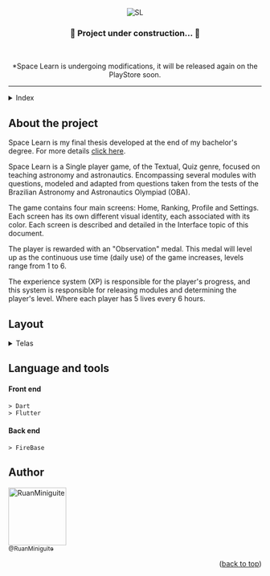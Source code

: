 <!-- ============== HEADER ============== -->
<div align="center" id="header">

  ![SL](https://user-images.githubusercontent.com/82480542/216457160-f9f5ed18-5f5e-4be1-9b3d-5977fa8e554b.png)

  <h3>🚧 Project under construction... 🚧</h3>
  <br>
  <p>*Space Learn is undergoing modifications, it will be released again on the PlayStore soon.</p>
  
</div>

---

<!-- ===== INDEX ===== -->
<details>
  <summary>Index</summary>
  <ol>
    <li><a href="#about-the-project">About The Project</a></li>
    <li><a href="#layout">Layout</a></li>
    <li><a href="#language-and-tools">Language and tools</a></li>
    <li><a href="#author">Author</a></li>
  </ol>
</details>



<!-- ============== ABOUT ============== -->
## About the project

Space Learn is my final thesis developed at the end of my bachelor's degree. For more details [click here](https://repositorio.ifes.edu.br/handle/123456789/2685).

<p>Space Learn is a Single player game, of the Textual, Quiz genre, focused on teaching astronomy and astronautics. Encompassing several modules with questions, modeled and adapted from questions taken from the tests of the Brazilian Astronomy and Astronautics Olympiad (OBA).</p>

<p>The game contains four main screens: Home, Ranking, Profile and Settings. Each screen has its own different visual identity, each associated with its color. Each screen is described and detailed in the Interface topic of this document.</p>

<p>The player is rewarded with an "Observation" medal. This medal will level up as the continuous use time (daily use) of the game increases, levels range from 1 to 6.</p>

<p>The experience system (XP) is responsible for the player's progress, and this system is responsible for releasing modules and determining the player's level. Where each player has 5 lives every 6 hours.</p>

<!-- ============== LAYOUT ============== -->
## Layout

<details>
  <summary>Telas</summary>
  <div align="center">
    <img src="https://user-images.githubusercontent.com/82480542/216457506-d964c5d9-dbb1-4578-9a67-c7a7c4fdd236.jpg" alt="Print" width="25%">
    <img src="https://user-images.githubusercontent.com/82480542/216457517-d264f4ca-2e72-4dcb-879a-c9b62894110e.jpg" alt="Print" width="25%">
    <img src="https://user-images.githubusercontent.com/82480542/216457525-8a75ca9b-ceae-4b3b-b928-507a174cbe85.jpg" alt="Print" width="25%">
    <img src="https://user-images.githubusercontent.com/82480542/216457535-30265bec-19e8-40e8-a2d5-78350a307f0e.jpg" alt="Print" width="25%">
    <img src="https://user-images.githubusercontent.com/82480542/216457546-0e497e85-0b53-4eed-b87d-dedbedbce3ec.jpg" alt="Print" width="25%">
    <img src="https://user-images.githubusercontent.com/82480542/216457554-59b953cf-1954-4912-94db-d6ed9e037853.jpg" alt="Print" width="25%">
    <img src="https://user-images.githubusercontent.com/82480542/216457559-00a023d3-ad13-4d0e-bc84-43cc0fc4f70b.jpg" alt="Print" width="25%">
    <img src="https://user-images.githubusercontent.com/82480542/216457575-362e12dc-f91e-4525-951e-9b7581fade7f.jpg" alt="Print" width="25%">
    <img src="https://user-images.githubusercontent.com/82480542/216457587-0019e5f7-2868-465d-a054-2b9b448a0671.jpg" alt="Print" width="25%">
    <img src="https://user-images.githubusercontent.com/82480542/216457588-3df9a848-a711-47c7-8dda-9d141eeef171.jpg" alt="Print" width="25%">
    <img src="https://user-images.githubusercontent.com/82480542/216457589-71e0cfca-9af3-4787-ae5a-ede17f53e7c9.jpg" alt="Print" width="25%">
  </div>
</details>



<!-- ============== LANGUAGE ============== -->
## Language and tools

#### Front end
```
> Dart
> Flutter
```

#### Back end
```
> FireBase
```

<!-- ============== AUTHOR ============== -->
## Author

[<img alt="RuanMiniguite" src="https://github.com/RuanMiniguite.png?size=330" width="115"><br><sub>@RuanMiniguite</sub>](https://github.com/RuanMiniguite)

<p align="right">(<a href="#header">back to top</a>)</p>




<!-- ============== LINKs ============== -->
<!-- Alterar link -->
[Site-link]: https://github.com/RuanMiniguite/Template-Readme

<!-- Alterar caminho para repositorio [Template-Readme] -->
[GitHub repo size-shields]: https://img.shields.io/github/repo-size/RuanMiniguite/Template-Readme?style=for-the-badge&color=292929
[GitHub language count-shields]: https://img.shields.io/github/languages/count/RuanMiniguite/Template-Readme?style=for-the-badge&color=292929
[GitHub forks-shields]: https://img.shields.io/github/forks/RuanMiniguite/Template-Readme?style=for-the-badge&color=292929
[GitHub stars-shields]: https://img.shields.io/github/stars/RuanMiniguite/Template-Readme?style=for-the-badge&color=292929

<!-- Permalink Shields-->
[GitHub License-shields]: https://img.shields.io/cocoapods/l/m?down_color=292929&up_color=292929&color=292929&style=for-the-badge
[Site-shields]: https://img.shields.io/badge/Site-Live-292929?style=for-the-badge&logo=web&logoColor=white
[Website-link]: https://github.com/RuanMiniguite/Commit-Message
[Website-shields]: https://img.shields.io/website?down_color=292929&down_message=404&style=for-the-badge&logo=github&up_color=292929&up_message=Commit&url=https%3A%2F%2Fgithub.com%2FRuanMiniguite%2FCommit-Message
